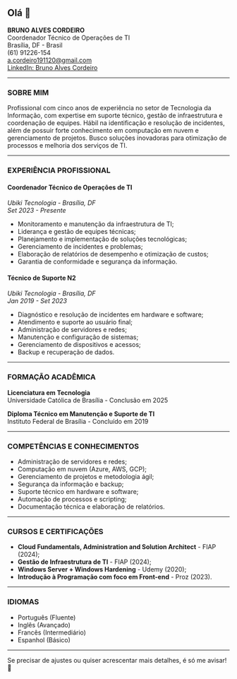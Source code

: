 ## Olá 👋
**BRUNO ALVES CORDEIRO**  
Coordenador Técnico de Operações de TI  
Brasília, DF - Brasil  
(61) 91226-154  
a.cordeiro191120@gmail.com  
[LinkedIn: Bruno Alves Cordeiro](https://www.linkedin.com/in/bruno-alves-cordeiro/)  

---

### **SOBRE MIM**  
Profissional com cinco anos de experiência no setor de Tecnologia da Informação, com expertise em suporte técnico, gestão de infraestrutura e coordenação de equipes. Hábil na identificação e resolução de incidentes, além de possuir forte conhecimento em computação em nuvem e gerenciamento de projetos. Busco soluções inovadoras para otimização de processos e melhoria dos serviços de TI.

---

### **EXPERIÊNCIA PROFISSIONAL**  

#### **Coordenador Técnico de Operações de TI**  
*Ubiki Tecnologia - Brasília, DF*  
*Set 2023 - Presente*  
- Monitoramento e manutenção da infraestrutura de TI;
- Liderança e gestão de equipes técnicas;
- Planejamento e implementação de soluções tecnológicas;
- Gerenciamento de incidentes e problemas;
- Elaboração de relatórios de desempenho e otimização de custos;
- Garantia de conformidade e segurança da informação.

#### **Técnico de Suporte N2**  
*Ubiki Tecnologia - Brasília, DF*  
*Jan 2019 - Set 2023*  
- Diagnóstico e resolução de incidentes em hardware e software;
- Atendimento e suporte ao usuário final;
- Administração de servidores e redes;
- Manutenção e configuração de sistemas;
- Gerenciamento de dispositivos e acessos;
- Backup e recuperação de dados.

---

### **FORMAÇÃO ACADÊMICA**  

**Licenciatura em Tecnologia**  
Universidade Católica de Brasília - Conclusão em 2025

**Diploma Técnico em Manutenção e Suporte de TI**  
Instituto Federal de Brasília - Concluído em 2019

---

### **COMPETÊNCIAS E CONHECIMENTOS**  
- Administração de servidores e redes;
- Computação em nuvem (Azure, AWS, GCP);
- Gerenciamento de projetos e metodologia ágil;
- Segurança da informação e backup;
- Suporte técnico em hardware e software;
- Automação de processos e scripting;
- Documentação técnica e elaboração de relatórios.

---

### **CURSOS E CERTIFICAÇÕES**  
- **Cloud Fundamentals, Administration and Solution Architect** - FIAP (2024);
- **Gestão de Infraestrutura de TI** - FIAP (2024);
- **Windows Server + Windows Hardening** - Udemy (2020);
- **Introdução à Programação com foco em Front-end** - Proz (2023).

---

### **IDIOMAS**  
- Português (Fluente)
- Inglês (Avançado)
- Francês (Intermediário)
- Espanhol (Básico)

---

Se precisar de ajustes ou quiser acrescentar mais detalhes, é só me avisar! 🚀


